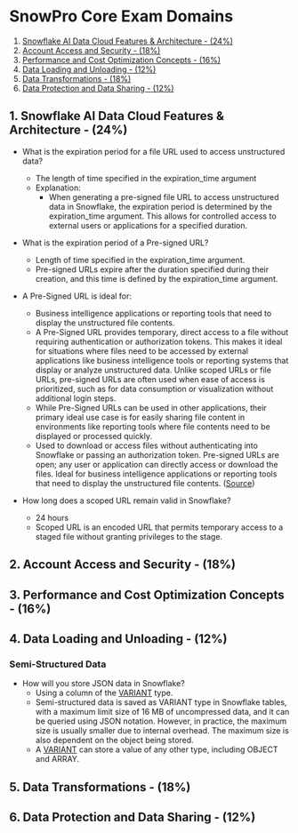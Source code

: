 
# SnowPro Core Exam Domains

<!-- vscode-markdown-toc -->
1. [Snowflake AI Data Cloud Features & Architecture -	(24%)](#SnowflakeAIDataCloudFeaturesArchitecture-24)
2. [Account Access and Security - (18%)](#AccountAccessandSecurity-18)
3. [Performance and Cost Optimization Concepts -	(16%)](#PerformanceandCostOptimizationConcepts-16)
4. [Data Loading and Unloading -	(12%)](#DataLoadingandUnloading-12)
5. [Data Transformations -	(18%)](#DataTransformations-18)
6. [Data Protection and Data Sharing -	(12%)](#DataProtectionandDataSharing-12)

<!-- vscode-markdown-toc-config
	numbering=true
	autoSave=true
	/vscode-markdown-toc-config -->
<!-- /vscode-markdown-toc -->


##  1. <a name='SnowflakeAIDataCloudFeaturesArchitecture-24'></a>Snowflake AI Data Cloud Features & Architecture -	(24%)

- What is the expiration period for a file URL used to access unstructured data?
   - The length of time specified in the expiration_time argument
   - Explanation:
      - When generating a pre-signed file URL to access unstructured data in Snowflake, the expiration period is determined by the expiration_time argument. This allows for controlled access to external users or applications for a specified duration.

- What is the expiration period of a Pre-signed URL?
   - Length of time specified in the expiration_time argument.
   - Pre-signed URLs expire after the duration specified during their creation, and this time is defined by the expiration_time argument.

-  A Pre-Signed URL is ideal for:
   - Business intelligence applications or reporting tools that need to display the unstructured file contents.
   - A Pre-Signed URL provides temporary, direct access to a file without requiring authentication or authorization tokens. This makes it ideal for situations where files need to be accessed by external applications like business intelligence tools or reporting systems that display or analyze unstructured data. Unlike scoped URLs or file URLs, pre-signed URLs are often used when ease of access is prioritized, such as for data consumption or visualization without additional login steps.
   - While Pre-Signed URLs can be used in other applications, their primary ideal use case is for easily sharing file content in environments like reporting tools where file contents need to be displayed or processed quickly.
   - Used to download or access files without authenticating into Snowflake or passing an authorization token. Pre-signed URLs are open; any user or application can directly access or download the files. Ideal for business intelligence applications or reporting tools that need to display the unstructured file contents. ([Source](https://docs.snowflake.com/en/user-guide/unstructured-intro))

- How long does a scoped URL remain valid in Snowflake?
   - 24 hours
   - Scoped URL is an encoded URL that permits temporary access to a staged file without granting privileges to the stage.



##  2. <a name='AccountAccessandSecurity-18'></a>Account Access and Security - (18%)
##  3. <a name='PerformanceandCostOptimizationConcepts-16'></a>Performance and Cost Optimization Concepts -	(16%)
##  4. <a name='DataLoadingandUnloading-12'></a>Data Loading and Unloading -	(12%)

### Semi-Structured Data

- How will you store JSON data in Snowflake?
   - Using a column of the [VARIANT](https://docs.snowflake.com/en/user-guide/semistructured-considerations) type.
   - Semi-structured data is saved as VARIANT type in Snowflake tables, with a maximum limit size of 16 MB of uncompressed data, and it can be queried using JSON notation. However, in practice, the maximum size is usually smaller due to internal overhead. The maximum size is also dependent on the object being stored.
   - A [VARIANT](https://docs.snowflake.com/en/sql-reference/data-types-semistructured#variant) can store a value of any other type, including OBJECT and ARRAY.



##  5. <a name='DataTransformations-18'></a>Data Transformations -	(18%)
##  6. <a name='DataProtectionandDataSharing-12'></a>Data Protection and Data Sharing -	(12%)


















<!-- **1. Core Architecture & Compute (Most Important for SnowPro Core Exam)**

 - Snowflake Architecture (DDL, DML, Snowflake Editions, Cloud Providers, Layers, Snowflake SQL Client)

 - Warehouses
    - Scaling Policy
    - Multi-cluster Warehouses and Multi-warehouse Modes
    - Params you can configure
1. Which of the following are valid Snowflake Virtual Warehouse Scaling Policies?
    - Economy and Standard
    - Economy: This policy scales the warehouse in a more cost-efficient way, typically by using fewer resources or by being more conservative in scaling up.

    - Standard: This is the default scaling policy that offers a balance between cost and performance, dynamically scaling the warehouse as needed.
<hr>

 - Resource Monitors

    - Parameters and Types of Actions

 - Cache (Result caching, Query caching, and Warehouse cache)

 - Storage Features

    - Fail Safe

    - Time Travel

    - Zero-Copy Cloning

<hr>

 - Micro-partitions & Clustering Keys

    - Micro-partitioning concept and benefits
    - Use of Clustering keys for performance

1. Snowflake provides a mechanism for its customers to override its natural clustering algorithms. This method is:
    - Clustering keys
    - By specifying a clustering key, you can control how the data is physically organized within the micro-partitions, which can be helpful for large datasets or complex queries.

<hr>

 - Data Loading/Unloading

    - COPY Command

    - GET and PUT Commands

    - Snowpipe

**2. Data Management, Governance, & Security**

 - Roles & Access Management

    - Default system roles (Public, Sysadmin, Securityadmin, Useradmin, etc.)

    - Privileges and GRANT/REVOKE command

    - Role Hierarchy & Role Management

 - Data Types

    - Supported data types in Snowflake

    - Special data types (e.g., VARIANT, OBJECT, ARRAY)

 - Shares

    - Secure Data Sharing

    - Reader Accounts

  - Tagging and Security

    - Tagging for data classification

    - Dynamic Data Masking & Row Access Policies

 - Compliance (Overview and importance for governance)

    - Understanding how Snowflake supports compliance standards (GDPR, HIPAA)

    Networking & Security

    - Network policies, OAuth, SSO, MFA

**3. Advanced Features & Performance Optimization**

 - Views & Types

    - Regular Views vs. Materialized Views

    - Pros and cons of using each type

 - Stored Procedures & UDFs

    - How to create and use them in Snowflake

    - Benefits and use cases

 - Transactions & Streams

    - How Streams work for change data capture

    - Usage of transactions to maintain consistency

 - Performance Tuning

    - Query optimization (e.g., pruning, clustering)

    - Result caching and Query Acceleration Service (QAS)

    - Query profiling and optimization techniques

**Bonus Topics (Less Emphasis in Exam)**

 - External Tables & Data Lake Integration

    - How Snowflake integrates with external data sources (S3, Azure Blob, Google Cloud Storage)

    Replication & Failover

    - Setting up Snowflake for high availability and disaster recovery

**Not a Core Focus for SnowPro Certification (Optional)**

 - Data Marketplace & Ecosystem

    - Understanding of the Snowflake Data Marketplace (not heavily tested in the exam)

 - Query Profile (Deep Dive)

    - In-depth query profiling may not be as critical for the exam, but still beneficial for practical use.

 - Sequences

    - Not a major focus for SnowPro Certification.









 -->



<!-- 

https://learn.snowflake.com/en/certifications/snowpro-core/

https://docs.snowflake.com/en/guides
https://docs.snowflake.com/en/user-guide/unstructured-intro
https://docs.snowflake.com/en/sql-reference/functions-semistructured

https://iqraanwar.medium.com/ 
https://www.examtopics.com/exams/snowflake/snowpro-core/view/
https://iqraanwar.medium.com/20-snowflake-snow-pro-core-certification-c3c5eb3bd728










-->



<!-- 
https://www.youtube.com/watch?v=ajhLLBGyeDM&list=PLba2xJ7yxHB5X2CMe7qZZu-V4LxNE1HbF

https://www.youtube.com/watch?v=LaTXbpvCwcY
https://www.youtube.com/watch?v=VMYGZo-ibAE
https://www.youtube.com/watch?v=1hPbGshjndM
https://www.youtube.com/watch?v=vqqCUjC20MA
https://www.youtube.com/watch?v=J2CrnVDBN28
https://www.youtube.com/watch?v=cWSzwoy5nMQ
https://www.youtube.com/watch?v=981Lblg_qNw
https://www.youtube.com/watch?v=J2CrnVDBN28
https://www.youtube.com/watch?v=gK5-vQrlEsM
https://www.youtube.com/watch?app=desktop&v=vqqCUjC20MA
https://www.youtube.com/watch?v=a8-pXxFLMFM -->
